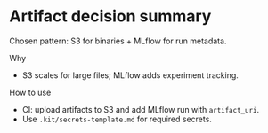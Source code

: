 # Artifact decision summary

Chosen pattern: S3 for binaries + MLflow for run metadata.

Why
- S3 scales for large files; MLflow adds experiment tracking.

How to use
- CI: upload artifacts to S3 and add MLflow run with `artifact_uri`.
- Use `.kit/secrets-template.md` for required secrets.
